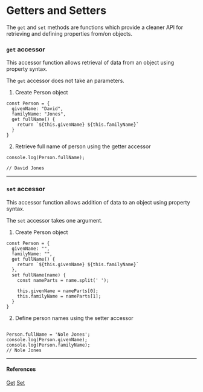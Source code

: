 # Getters and Setters
The `get` and `set` methods are functions which provide a cleaner API for retrieving and defining properties from/on objects.


### `get` accessor
This accessor function allows retrieval of data from an object using property syntax.

The `get` accessor does not take an parameters.

1. Create Person object
```
const Person = {
  givenName: "David",
  familyName: "Jones",
  get fullName() {
    return `${this.givenName} ${this.familyName}`
  }
}
```

2. Retrieve full name of person using the getter accessor
```
console.log(Person.fullName);

// David Jones
```

---
### `set` accessor
This accessor function allows addition of data to an object using property syntax.

The `set` accessor takes one argument.

1. Create Person object
```
const Person = {
  givenName: "",
  familyName: "",
  get fullName() {
    return `${this.givenName} ${this.familyName}`
  },
  set fullName(name) {
    const nameParts = name.split(' ');

    this.givenName = nameParts[0];
    this.familyName = nameParts[1];
  }
}
```

2. Define person names using the setter accessor
```

Person.fullName = 'Nole Jones';
console.log(Person.givenName);
console.log(Person.familyName);
// Nole Jones
```

---
#### References
[Get](https://developer.mozilla.org/en-US/docs/Web/JavaScript/Reference/Functions/get)
[Set](ttps://developer.mozilla.org/en-US/docs/Web/JavaScript/Reference/Functions/set)